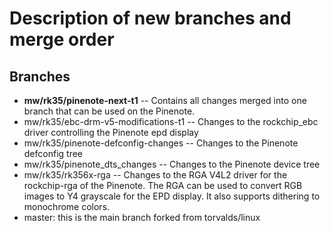 # Description of new branches and merge order

## Branches

* **mw/rk35/pinenote-next-t1** -- Contains all changes merged into one branch
  that can be used on the Pinenote.
* mw/rk35/ebc-drm-v5-modifications-t1 -- Changes to the rockchip_ebc driver
  controlling the Pinenote epd display
* mw/rk35/pinenote-defconfig-changes -- Changes to the Pinenote defconfig tree
* mw/rk35/pinenote_dts_changes -- Changes to the Pinenote device tree
* mw/rk35/rk356x-rga -- Changes to the RGA V4L2 driver for the rockchip-rga of
  the Pinenote. The RGA can be used to convert RGB images to Y4 grayscale for
  the EPD display. It also supports dithering to monochrome colors.
* master: this is the main branch forked from torvalds/linux


